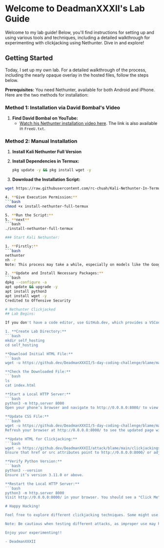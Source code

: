 # Welcome to DeadmanXXXII's Lab Guide

Welcome to my lab guide! Below, you'll find instructions for setting up and using various tools and techniques, including a detailed walkthrough for experimenting with clickjacking using Nethunter. Dive in and explore!

## Getting Started

Today, I set up my own lab. For a detailed walkthrough of the process, including the nearly opaque overlay in the hosted files, follow the steps below.

**Prerequisites:** You need Nethunter, available for both Android and iPhone. Here are the two methods for installation:

### Method 1: Installation via David Bombal's Video

1. **Find David Bombal on YouTube:**
   - [Watch his Nethunter installation video here](https://youtu.be/KxOGyuGq0Ts?si=a3Mdc-4VtLAgnFB1). The link is also available in `FreeU.txt`.

### Method 2: Manual Installation

1. **Install Kali Nethunter Full Version**

2. **Install Dependencies in Termux:**
   ```bash
   pkg update -y && pkg install wget -y

3. **Download the Installation Script:**
```bash
wget https://raw.githubusercontent.com/rc-chuah/Kali-Nethunter-In-Termux/master/install-nethunter-full-termux

4. **Give Execution Permission:**
```bash
chmod +x install-nethunter-full-termux

5. **Run the Script:**
5. **next**
```bash
./install-nethunter-full-termux

### Start Kali Nethunter:

1. **Firstly:**
```bash
nethunter
nh -r
Note: This process may take a while, especially on models like the Google Pixel 3a and 4.

2. **Update and Install Necessary Packages:**
```bash
dpkg --configure -a
apt update && upgrade -y
apt install python3
apt install wget -y
Credited to Offensive Security

# Nethunter Clickjacked
## Lab Begins:

If you don't have a code editor, use GitHub.dev, which provides a VSCode-like editor in your web browser.

1. **Create Lab Directory:**
```bash
mkdir self_hosting
cd self_hosting

**Download Initial HTML File:**
```bash
wget -u https://github.dev/DeadmanXXXII/5-day-coding-challenge/blame/main/Day%205%20challenge%203.html -O index.html

**Check the Downloaded File:**
```bash
ls
cat index.html

**Start a Local HTTP Server:**
```bash
python3 -m http.server 8000
Open your phone’s browser and navigate to http://0.0.0.0:8000/ to view the page. It should display "How to make tea."

**Update CSS File:**
```bash
wget -u https://github.dev/DeadmanXXXII/5-day-coding-challenge/blame/main/Day%205%20challenge%203.css -O index.css
Refresh your browser at http://0.0.0.0:8000/ to see the updated page with new icons and orange headers.

**Update HTML for Clickjacking:**
```bash
wget -u https://github.dev/DeadmanXXXII/attack/blame/main/clickjackingselfhost.html -O index.html
Ensure that href or src attributes point to http://0.0.0.0:8000/ or adjust them as needed. If required, use nano or vim to edit index.html.

**Verify Python Version:**
```bash
python3 --version
Ensure it’s version 3.11.0 or above.

**Restart the Local HTTP Server:**
```bash
python3 -m http.server 8000
Visit http://0.0.0.0:8000/ in your browser. You should see a "Click Me" button. If it doesn’t appear, the attack might not be compatible with your phone’s OS. You can try other clickjacking examples from GitHub or modify the existing ones.

# Happy Hacking!

Feel free to explore different clickjacking techniques. Some might use opaque overlays, invisible buttons, or redirections to other sites or files.

Note: Be cautious when testing different attacks, as improper use may have legal consequences.

Enjoy your experimenting!!

- DeadmanXXXII

